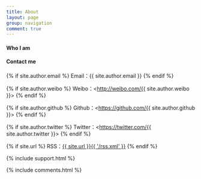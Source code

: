 ```yaml
---
title: About
layout: page
group: navigation
comment: true
---
```


#### Who I am


#### Contact me

{% if site.author.email %}
Email：{{ site.author.email }}
{% endif %}

{% if site.author.weibo %}
Weibo：<http://weibo.com/{{ site.author.weibo }}>
{% endif %}

{% if site.author.github %}
Github：<https://github.com/{{ site.author.github }}>
{% endif %}

{% if site.author.twitter %}
Twitter：<https://twitter.com/{{ site.author.twitter }}>
{% endif %}

{% if site.url %}
RSS：[{{ site.url }}{{ '/rss.xml' }}](/rss.xml)
{% endif %}

{% include support.html %}

{% include comments.html %}
